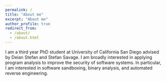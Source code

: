 ```yaml
---
permalink: /
title: "About me"
excerpt: "About me"
author_profile: true
redirect_from: 
  - /about/
  - /about.html
---
```


I am a third year PhD student at University of California San Diego advised by Deian Stefan and Stefan Savage. I am broadly interested in applying program analysis to improve the security of software systems. In particular, I am interested in software sandboxing, binary analysis, and automated reverse engineering.

